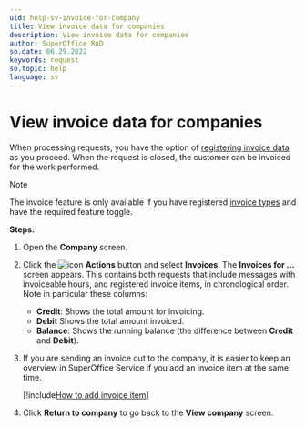 ```yaml
---
uid: help-sv-invoice-for-company
title: View invoice data for companies
description: View invoice data for companies
author: SuperOffice RnD
so.date: 06.29.2022
keywords: request
so.topic: help
language: sv
---
```


# View invoice data for companies

When processing requests, you have the option of [registering invoice data][1] as you proceed. When the request is closed, the customer can be invoiced for the work performed.

> [!NOTE]
> The invoice feature is only available if you have registered [invoice types][2] and have the required feature toggle.

**Steps:**

1. Open the **Company** screen.

2. Click the ![icon][img1] **Actions** button and select **Invoices**. The **Invoices for ...** screen appears. This contains both requests that include messages with invoiceable hours, and registered invoice items, in chronological order. Note in particular these columns:
    * **Credit**: Shows the total amount for invoicing.
    * **Debit** Shows the total amount invoiced.
    * **Balance**: Shows the running balance (the difference between **Credit** and **Debit**).

3. If you are sending an invoice out to the company, it is easier to keep an overview in SuperOffice Service if you add an invoice item at the same time.

    [!include[How to add invoice item](includes/howto-add-invoice-to-request.md)]

4. Click **Return to company** to go back to the **View company** screen.

<!-- Referenced links -->
[1]: ../howto/create.md#invoice
[2]: index.md

<!-- Referenced images -->
[img1]: ../../../../media/icons/btn-menu.png

